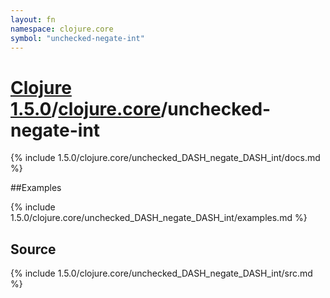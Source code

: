 ```yaml
---
layout: fn
namespace: clojure.core
symbol: "unchecked-negate-int"
---
```


# [Clojure 1.5.0](../../)/[clojure.core](../)/unchecked-negate-int

{% include 1.5.0/clojure.core/unchecked_DASH_negate_DASH_int/docs.md %}

##Examples

{% include 1.5.0/clojure.core/unchecked_DASH_negate_DASH_int/examples.md %}
## Source
{% include 1.5.0/clojure.core/unchecked_DASH_negate_DASH_int/src.md %}

